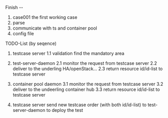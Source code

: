Finish --
1. case001 the first working case
2. parse
3. communicate with ts and container pool
4. config file

TODO-List (by seqence)


1. testcase server
1.1 validation
    find the mandatory area

2. test-server-daemon
2.1 monitor the request from testcase server
2.2 deliver to the underling HA/openStack...
2.3 return resource id/id-list to testcase server

3. container pool daemon
3.1 monitor the request from testcase server
3.2 deliver to the undeerling container hub
3.3 return resource id/id-list to testcase server

4. testcase server send new testcase order (with both id/id-list) to test-server-daemon
    to deploy the test

